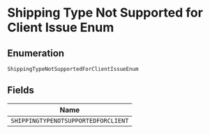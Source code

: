 
# Shipping Type Not Supported for Client Issue Enum

## Enumeration

`ShippingTypeNotSupportedForClientIssueEnum`

## Fields

| Name |
|  --- |
| `SHIPPINGTYPENOTSUPPORTEDFORCLIENT` |


